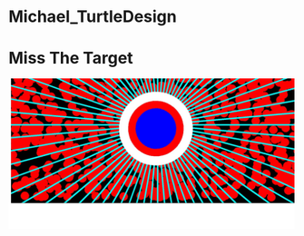 # Michael_TurtleDesign

<h1>Miss The Target</H1>
<img src="https://github.com/MVelazquez1186/Michael_TurtleArtDesign/blob/master/GitHub%20Project.jpg">
